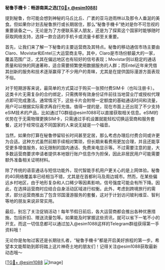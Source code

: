 **秘鲁手機卡：畅游南美之选[[TG💪+ @esim1088](https://t.me/s/esim1088)]**

提到秘鲁，你可能会想到神秘的马丘比丘、广袤的亚马逊雨林以及那令人垂涎的美食。但如果你计划去秘鲁旅行或长期居住，那么“秘鲁手機卡”绝对是你不可忽视的重要装备之一。无论是为了方便联系家人朋友，还是为了探索这个国家时能够随时获取网络支持，选择一款合适的手机卡或流量卡都至关重要。

首先，让我们来了解一下秘鲁的主要运营商及其特点。秘鲁的移动通信市场主要由Claro、Movistar和Entel三大运营商主导。其中，Claro是市场份额最大的一家，覆盖范围广泛，尤其在偏远地区也有较好的信号表现；Movistar则以稳定的通话质量和较快的网速著称，适合需要频繁使用数据服务的人群；而Entel近年来凭借其创新的服务和技术逐渐赢得了不少用户的青睐，尤其是在提供国际漫游方面表现不俗。

对于短期游客来说，最简单的方式莫过于购买一张预付费SIM卡（也叫注册卡）。这类卡片无需复杂的合约绑定，只需携带有效身份证件前往当地营业厅或授权代理点即可完成激活。通常情况下，这些卡片会附带一定额度的基础通话时间和流量，用户可以根据实际需求再自行充值。值得一提的是，现在市面上还出现了不少支持eSIM技术的产品，比如通过TG群组@esim1088可以直接获取相关信息。eSIM的优势在于无需物理更换SIM卡，只需通过手机设置就能轻松切换运营商和服务套餐，这对于经常往返不同国家的人来说无疑是一个福音。

当然，如果你打算在秘鲁停留较长时间甚至定居，那么考虑办理后付费合同或许更为合适。这种方式虽然前期手续相对繁琐，但长期来看费用更加合理，并且还能享受更多增值服务，如无限制的国内通话、免费来电显示等。不过需要注意的是，大多数运营商要求申请者提供本地银行账户信息作为担保，因此非居民用户可能需要额外准备相关证明材料。

除了传统的语音通话与短信功能外，现代智能手机用户更关心的是上网体验。秘鲁的4G网络覆盖率已经相当不错，尤其是在首都利马及周边城市。然而，在某些偏远乡村地区，由于地形复杂和人口稀少等因素影响，信号强度可能会有所下降。因此，在选择运营商时应结合自身活动区域进行权衡。此外，考虑到跨境旅行的需求，部分运营商推出了包含邻国漫游服务的套餐，这对于计划访问玻利维亚、智利等地的朋友来说非常实用。

最后，别忘了关注促销活动！每年节假日前后，各大运营商都会推出各种优惠措施，包括折扣、赠送流量包等。如果能及时掌握这些资讯，就可以省下一笔不小的开支。而这一切信息都可以通过加入@esim1088这样的Telegram群组获得第一手资料哦！

无论你是匆匆过客还是长期驻扎者，“秘鲁手機卡”都是开启美好旅程的第一步。希望本文能帮助到即将踏上这片神奇土地的朋友们！记得关注@esim1088获取最新动态哦～

[[TG💪+ @esim1088](https://t.me/s/esim1088) ![Image](https://i.postimg.cc/4NQfJmqS/Snipaste-2025-05-13-00-14-12.png)]